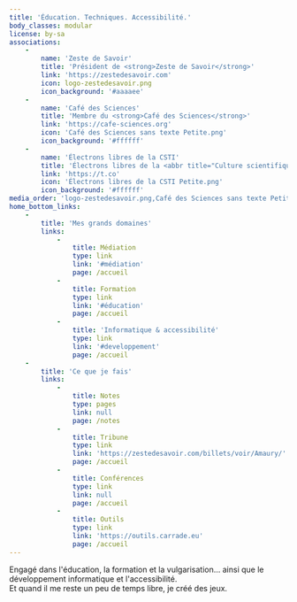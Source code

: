 ```yaml
---
title: 'Éducation. Techniques. Accessibilité.'
body_classes: modular
license: by-sa
associations:
    -
        name: 'Zeste de Savoir'
        title: 'Président de <strong>Zeste de Savoir</strong>'
        link: 'https://zestedesavoir.com'
        icon: logo-zestedesavoir.png
        icon_background: '#aaaaee'
    -
        name: 'Café des Sciences'
        title: 'Membre du <strong>Café des Sciences</strong>'
        link: 'https://cafe-sciences.org'
        icon: 'Café des Sciences sans texte Petite.png'
        icon_background: '#ffffff'
    -
        name: 'Électrons libres de la CSTI'
        title: 'Électrons libres de la <abbr title="Culture scientifique, technique et industrielle">CSTI</abbr>'
        link: 'https://t.co'
        icon: 'Électrons libres de la CSTI Petite.png'
        icon_background: '#ffffff'
media_order: 'logo-zestedesavoir.png,Café des Sciences sans texte Petite.png,Électrons libres de la CSTI Petite.png'
home_bottom_links:
    -
        title: 'Mes grands domaines'
        links:
            -
                title: Médiation
                type: link
                link: '#médiation'
                page: /accueil
            -
                title: Formation
                type: link
                link: '#éducation'
                page: /accueil
            -
                title: 'Informatique & accessibilité'
                type: link
                link: '#developpement'
                page: /accueil
    -
        title: 'Ce que je fais'
        links:
            -
                title: Notes
                type: pages
                link: null
                page: /notes
            -
                title: Tribune
                type: link
                link: 'https://zestedesavoir.com/billets/voir/Amaury/'
                page: /accueil
            -
                title: Conférences
                type: link
                link: null
                page: /accueil
            -
                title: Outils
                type: link
                link: 'https://outils.carrade.eu'
                page: /accueil
---
```


Engagé dans l'éducation, la formation et la vulgarisation… ainsi que le développement informatique et l'accessibilité.  
Et quand il me reste un peu de temps libre, je créé des jeux.